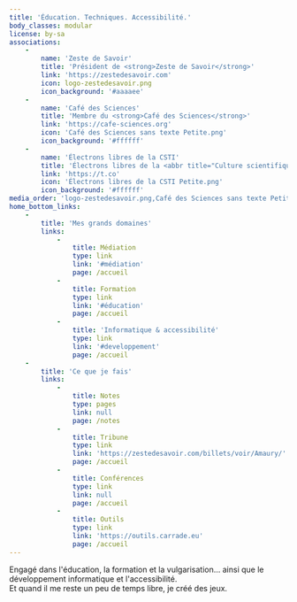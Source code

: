 ```yaml
---
title: 'Éducation. Techniques. Accessibilité.'
body_classes: modular
license: by-sa
associations:
    -
        name: 'Zeste de Savoir'
        title: 'Président de <strong>Zeste de Savoir</strong>'
        link: 'https://zestedesavoir.com'
        icon: logo-zestedesavoir.png
        icon_background: '#aaaaee'
    -
        name: 'Café des Sciences'
        title: 'Membre du <strong>Café des Sciences</strong>'
        link: 'https://cafe-sciences.org'
        icon: 'Café des Sciences sans texte Petite.png'
        icon_background: '#ffffff'
    -
        name: 'Électrons libres de la CSTI'
        title: 'Électrons libres de la <abbr title="Culture scientifique, technique et industrielle">CSTI</abbr>'
        link: 'https://t.co'
        icon: 'Électrons libres de la CSTI Petite.png'
        icon_background: '#ffffff'
media_order: 'logo-zestedesavoir.png,Café des Sciences sans texte Petite.png,Électrons libres de la CSTI Petite.png'
home_bottom_links:
    -
        title: 'Mes grands domaines'
        links:
            -
                title: Médiation
                type: link
                link: '#médiation'
                page: /accueil
            -
                title: Formation
                type: link
                link: '#éducation'
                page: /accueil
            -
                title: 'Informatique & accessibilité'
                type: link
                link: '#developpement'
                page: /accueil
    -
        title: 'Ce que je fais'
        links:
            -
                title: Notes
                type: pages
                link: null
                page: /notes
            -
                title: Tribune
                type: link
                link: 'https://zestedesavoir.com/billets/voir/Amaury/'
                page: /accueil
            -
                title: Conférences
                type: link
                link: null
                page: /accueil
            -
                title: Outils
                type: link
                link: 'https://outils.carrade.eu'
                page: /accueil
---
```


Engagé dans l'éducation, la formation et la vulgarisation… ainsi que le développement informatique et l'accessibilité.  
Et quand il me reste un peu de temps libre, je créé des jeux.